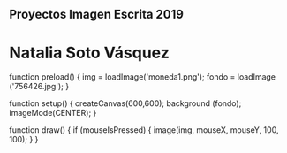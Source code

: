 ## Proyectos Imagen Escrita 2019
# Natalia Soto Vásquez

function preload() {
  img = loadImage('moneda1.png');
  fondo = loadImage ('756426.jpg');
}

function setup() {
  createCanvas(600,600);
  background (fondo);
  imageMode(CENTER);
}


function draw() {
  if (mouseIsPressed) {
  image(img, mouseX, mouseY, 100, 100); 
  }
}
